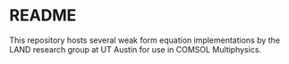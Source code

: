 # README #

This repository hosts several weak form equation implementations by the LAND research group at UT Austin for use in COMSOL Multiphysics.